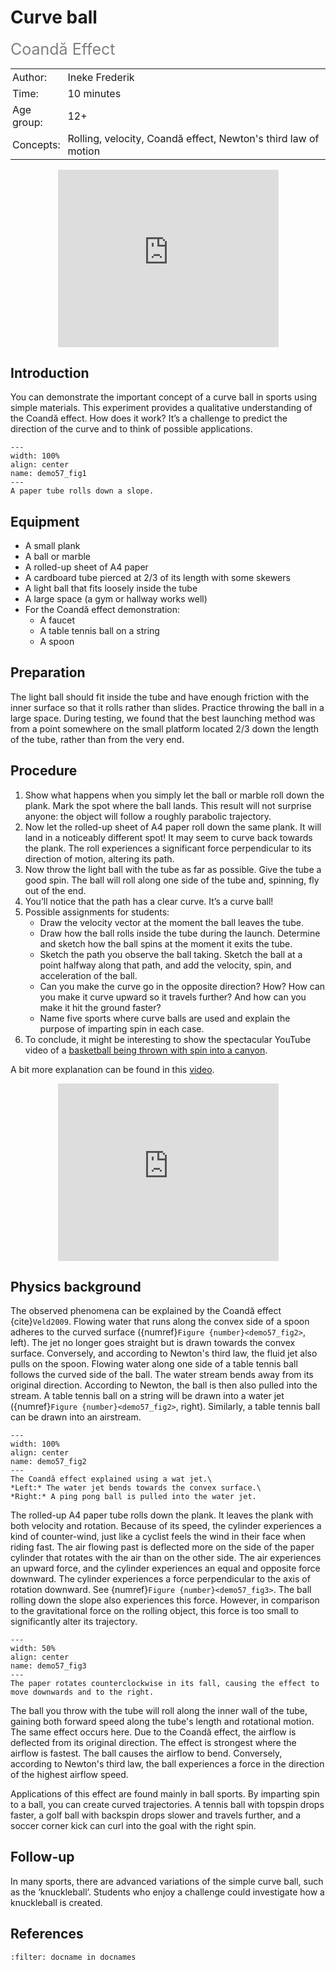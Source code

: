 # Curve ball
<span style="font-size: 25px; color: gray;">Coandă Effect</span> 

<table style="width: 100%; border-collapse: collapse; border: none;">
    <tr style="background-color: var(--background-color);">  
        <td style="text-align: left; padding: 3px; border: none; color: var(--text-color)">Author:</td>
        <td style="text-align: left; padding: 3px; border: none; color: var(--text-color)">Ineke Frederik </td>
    </tr>
    <tr style="background-color: var(--background-color);"> 
        <td style="text-align: left; padding: 3px; border: none; color: var(--text-color)">Time:</td>
        <td style="text-align: left; padding: 3px; border: none; color: var(--text-color)">10 minutes</td>
    </tr>
    <tr style="background-color: var(--background-color);"> 
        <td style="text-align: left; padding: 3px; border: none; color: var(--text-color)">Age group:</td>
        <td style="text-align: left; padding: 3px; border: none; color: var(--text-color)">12+</td>
    </tr>
    <tr style="background-color: var(--background-color);"> 
        <td style="text-align: left; padding: 3px; border: none; color: var(--text-color)">Concepts:</td>
        <td style="text-align: left; padding: 3px; border: none; color: var(--text-color)">Rolling, velocity, Coandă effect, Newton's third law of motion</td>
    </tr>
</table>

<div style="display: flex; justify-content: center;">
    <div style="position: relative; width: 70%; height: 0; padding-bottom: 56.25%;">
        <iframe
            src="https://www.youtube.com/embed/X1OT1r2HBnk?si=_eyVipInriH2_2q9"
            style="position: absolute; top: 0; left: 0; width: 100%; height: 100%;"
            frameborder="0"
            allow="accelerometer; autoplay; clipboard-write; encrypted-media; gyroscope; picture-in-picture"
            allowfullscreen
        ></iframe>
    </div>
</div>

## Introduction
You can demonstrate the important concept of a curve ball in sports using simple materials. This experiment provides a qualitative understanding of the Coandă effect. How does it work? It’s a challenge to predict the direction of the curve and to think of possible applications.

```{figure} demo57_figure1whole.jpg
---
width: 100%
align: center
name: demo57_fig1
---
A paper tube rolls down a slope.
```

## Equipment
* A small plank
* A ball or marble
* A rolled-up sheet of A4 paper
* A cardboard tube pierced at 2/3 of its length with some skewers
* A light ball that fits loosely inside the tube
* A large space (a gym or hallway works well)
* For the Coandă effect demonstration: 
    * A faucet
    * A table tennis ball on a string
    * A spoon

## Preparation
The light ball should fit inside the tube and have enough friction with the inner surface so that it rolls rather than slides. Practice throwing the ball in a large space. During testing, we found that the best launching method was from a point somewhere on the small platform located 2/3 down the length of the tube, rather than from the very end.

## Procedure
1. Show what happens when you simply let the ball or marble roll down the plank. Mark the spot where the ball lands. This result will not surprise anyone: the object will follow a roughly parabolic trajectory.
2. Now let the rolled-up sheet of A4 paper roll down the same plank. It will land in a noticeably different spot! It may seem to curve back towards the plank. The roll experiences a significant force perpendicular to its direction of motion, altering its path.
3. Now throw the light ball with the tube as far as possible. Give the tube a good spin. The ball will roll along one side of the tube and, spinning, fly out of the end.
4. You’ll notice that the path has a clear curve. It’s a curve ball!
5. Possible assignments for students:
   * Draw the velocity vector at the moment the ball leaves the tube.
   * Draw how the ball rolls inside the tube during the launch. Determine and sketch how the ball spins at the moment it exits the tube.
   * Sketch the path you observe the ball taking. Sketch the ball at a point halfway along that path, and add the velocity, spin, and acceleration of the ball.
   * Can you make the curve go in the opposite direction? How? How can you make it curve upward so it travels further? And how can you make it hit the ground faster?
   * Name five sports where curve balls are used and explain the purpose of imparting spin in each case.
6. To conclude, it might be interesting to show the spectacular YouTube video of a [basketball being thrown with spin into a canyon](https://www.youtube.com/watch?v=QtP_bh2lMXc).

A bit more explanation can be found in this [video](https://www.youtube.com/watch?v=23f1jvGUWJs).

<div style="display: flex; justify-content: center;">
    <div style="position: relative; width: 70%; height: 0; padding-bottom: 56.25%;">
        <iframe
            src="https://www.youtube.com/embed/E_CeJJF4mmc?si=V-epjBBW-Om33nCd"
            style="position: absolute; top: 0; left: 0; width: 100%; height: 100%;"
            frameborder="0"
            allow="accelerometer; autoplay; clipboard-write; encrypted-media; gyroscope; picture-in-picture"
            allowfullscreen
        ></iframe>
    </div>
</div>

## Physics background
The observed phenomena can be explained by the Coandă effect {cite}`Veld2009`. Flowing water that runs along the convex side of a spoon adheres to the curved surface ({numref}`Figure {number}<demo57_fig2>`, left). The jet no longer goes straight but is drawn towards the convex surface. Conversely, and according to Newton's third law, the fluid jet also pulls on the spoon. Flowing water along one side of a table tennis ball follows the curved side of the ball. The water stream bends away from its original direction. According to Newton, the ball is then also pulled into the stream. A table tennis ball on a string will be drawn into a water jet ({numref}`Figure {number}<demo57_fig2>`, right). Similarly, a table tennis ball can be drawn into an airstream. 

```{figure} demo57_figure23_together.jpg
---
width: 100%
align: center
name: demo57_fig2
---
The Coandă effect explained using a wat jet.\
*Left:* The water jet bends towards the convex surface.\
*Right:* A ping pong ball is pulled into the water jet.
```

The rolled-up A4 paper tube rolls down the plank. It leaves the plank with both velocity and rotation. Because of its speed, the cylinder experiences a kind of counter-wind, just like a cyclist feels the wind in their face when riding fast. The air flowing past is deflected more on the side of the paper cylinder that rotates with the air than on the other side. The air experiences an upward force, and the cylinder experiences an equal and opposite force downward. The cylinder experiences a force perpendicular to the axis of rotation downward. See {numref}`Figure {number}<demo57_fig3>`. The ball rolling down the slope also experiences this force. However, in comparison to the gravitational force on the rolling object, this force is too small to significantly alter its trajectory.

```{figure} demo57_figures5.png
---
width: 50%
align: center
name: demo57_fig3
---
The paper rotates counterclockwise in its fall, causing the effect to move downwards and to the right.
```

The ball you throw with the tube will roll along the inner wall of the tube, gaining both forward speed along the tube's length and rotational motion. The same effect occurs here. Due to the Coandă effect, the airflow is deflected from its original direction. The effect is strongest where the airflow is fastest. The ball causes the airflow to bend. Conversely, according to Newton's third law, the ball experiences a force in the direction of the highest airflow speed.

Applications of this effect are found mainly in ball sports. By imparting spin to a ball, you can create curved trajectories. A tennis ball with topspin drops faster, a golf ball with backspin drops slower and travels further, and a soccer corner kick can curl into the goal with the right spin.

## Follow-up
In many sports, there are advanced variations of the simple curve ball, such as the ‘knuckleball’. Students who enjoy a challenge could investigate how a knuckleball is created.

## References
```{bibliography}
:filter: docname in docnames
```